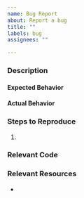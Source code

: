 ```yaml
---
name: Bug Report
about: Report a bug
title: ""
labels: bug
assignees: ""

---
```


### Description


#### Expected Behavior


#### Actual Behavior


### Steps to Reproduce
1. 

### Relevant Code


### Relevant Resources
- 
